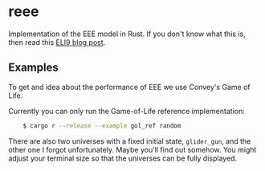 # reee
Implementation of the EEE model in Rust. If you don't know what this is, then read this [ELI9 blog post](https://blog.iota.org/eli9-the-qubic-computation-model-623417f94777).

## Examples

To get and idea about the performance of EEE we use Convey's Game of Life. 

Currently you can only run the Game-of-Life reference implementation:
```bash
    $ cargo r --release --example gol_ref random
```

There are also two universes with a fixed initial state, `glider_gun`, and the other one I forgot unfortunately. Maybe you'll find out somehow. You might adjust your terminal size so that the universes can be fully displayed.
